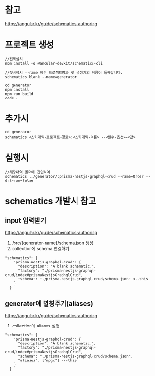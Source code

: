 # 참고

https://angular.kr/guide/schematics-authoring

# 프로젝트 생성

```
//전역설치
npm install -g @angular-devkit/schematics-cli
```

```
//첫시작시 --name 에는 프로젝트명과 첫 생성기의 이름이 들어갑니다.
schematics blank --name=generator
```

```
cd generator
npm install
npm run build
code .
```

# 추가시

```
cd generator
schematics <스키매틱-프로젝트-경로>:<스키매틱-이름> --<필수-옵션>=<값>
```

# 실행시

```
//해당내역 폴더에 진입하여
schematics ../generator/:prisma-nestjs-graphql-crud --name=Order --drt-run=false
```

# schematics 개발시 참고

## input 입력받기

https://angular.kr/guide/schematics-authoring

1. /src/{generator-name}/schema.json 생성
2. collection에 schema 연결하기

```
"schematics": {
    "prisma-nestjs-graphql-crud": {
      "description": "A blank schematic.",
      "factory": "./prisma-nestjs-graphql-crud/index#prismaNestjsGraphqlCrud",
      "schema": "./prisma-nestjs-graphql-crud/schema.json" <--this
    }
  }
```

## generator에 별칭주기(aliases)

https://angular.kr/guide/schematics-authoring

1. collection에 aliases 설정

```
"schematics": {
    "prisma-nestjs-graphql-crud": {
      "description": "A blank schematic.",
      "factory": "./prisma-nestjs-graphql-crud/index#prismaNestjsGraphqlCrud",
      "schema": "./prisma-nestjs-graphql-crud/schema.json",
      "aliases": ["npgc"] <--this
    }
  }
```

